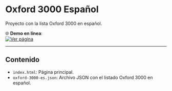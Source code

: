 # Oxford 3000 Español

Proyecto con la lista Oxford 3000 en español.

🌐 **Demo en línea**:  
[![Ver página](https://img.shields.io/badge/GitHub%20Pages-Visit%20Site-blue?style=for-the-badge&logo=github)](https://evaapinaa.github.io/oxford-3000-es/)

---

## Contenido
- `index.html`: Página principal.
- `oxford-3000-es.json`: Archivo JSON con el listado Oxford 3000 en español.
